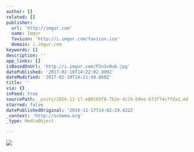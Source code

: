 ```yaml
---
author: []
related: []
publisher:
  url: 'http://imgur.com'
  name: Imgur
  favicon: 'http://i.imgur.com/favicon.ico'
  domain: i.imgur.com
keywords: []
description: ''
app_links: []
isBasedOnUrl: 'http://i.imgur.com/P2n3v0ub.jpg'
datePublished: '2017-02-10T14:22:02.999Z'
dateModified: '2017-02-10T14:21:49.860Z'
title: ''
via: {}
inFeed: true
sourcePath: _posts/2016-11-17-e00169f8-7b2e-4c29-b0ee-b73f74cffda1.md
starred: false
datePublishedOriginal: '2016-11-17T14:02:29.422Z'
_context: 'http://schema.org'
_type: MediaObject

---
```

<article style=""><img src="http://imgur.com/P2n3v0ub.jpg" /></article>